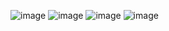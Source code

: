 
![image](https://user-images.githubusercontent.com/30433053/66732790-d4d56680-ee8f-11e9-9120-07b0e8aa53d4.jpg)
![image](https://user-images.githubusercontent.com/30433053/66732791-d69f2a00-ee8f-11e9-9c5d-16cc84bc7e9e.jpg)
![image](https://user-images.githubusercontent.com/30433053/66732795-da32b100-ee8f-11e9-9d85-f0ddba7a3ab1.jpg)
![image](https://user-images.githubusercontent.com/30433053/66732799-dd2da180-ee8f-11e9-9025-3a3e0e94a20b.jpg)
